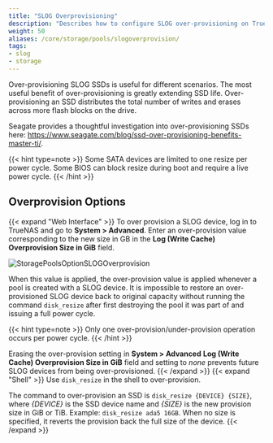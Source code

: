 ```yaml
---
title: "SLOG Overprovisioning"
description: "Describes how to configure SLOG over-provisioning on TrueNAS CORE."
weight: 50
aliases: /core/storage/pools/slogoverprovision/
tags:
- slog
- storage
---
```




Over-provisioning SLOG SSDs is useful for different scenarios.
The most useful benefit of over-provisioning is greatly extending SSD life.
Over-provisioning an SSD distributes the total number of writes and erases across more flash blocks on the drive. 

Seagate provides a thoughtful investigation into over-provisioning SSDs here: 
https://www.seagate.com/blog/ssd-over-provisioning-benefits-master-ti/.

{{< hint type=note >}}
Some SATA devices are limited to one resize per power cycle.
Some BIOS can block resize during boot and require a live power cycle.
{{< /hint >}}

## Overprovision Options
{{< expand "Web Interface" >}}
To over provision a SLOG device, log in to TrueNAS and go to **System > Advanced**.
Enter an over-provision value corresponding to the new size in GB in the **Log (Write Cache) Overprovision Size in GiB** field.

![StoragePoolsOptionSLOGOverprovision](/images/CORE/Storage/StoragePoolsOptionsLogOverprovision.png "")

When this value is applied, the over-provision value is applied whenever a pool is created with a SLOG device.
It is impossible to restore an over-provisioned SLOG device back to original capacity without running the command `disk_resize` after first destroying the pool it was part of and issuing a full power cycle.

{{< hint type=note >}}
Only one over-provision/under-provision operation occurs per power cycle.
{{< /hint >}}

Erasing the over-provision setting in **System > Advanced** **Log (Write Cache) Overprovision Size in GiB** field and setting to *none* prevents future SLOG devices from being over-provisioned.
{{< /expand >}}
{{< expand "Shell" >}}
Use `disk_resize` in the shell to over-provision.

The command to over-provision an SSD is `disk_resize {DEVICE} {SIZE}`, where *{DEVICE}* is the SSD device name and *{SIZE}* is the new provision size in GiB or TiB.
Example: `disk_resize ada5 16GB`.
When no size is specified, it reverts the provision back the full size of the device.
{{< /expand >}}
